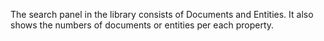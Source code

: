 The search panel in the library consists of Documents and Entities. It also shows the numbers of documents or entities per each property.